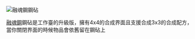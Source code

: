 ![融魂鋼鋼砧](block:betterwithmods:steel_anvil)

[融魂鋼](../items/soulforged_steel.md)鋼砧是工作臺的升級版，擁有4x4的合成界面且支援合成3x3的合成配方，當你關閉界面的時候物品會依舊留在鋼砧上